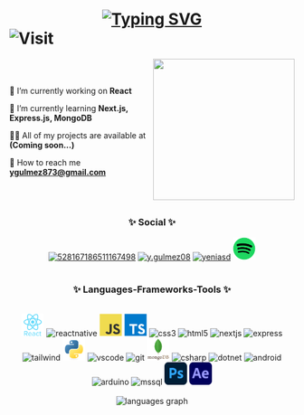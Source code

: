 <h1 align="center">
 <a href="https://github.com/CagatayAkkas">
  <img alt="Typing SVG" src="https://readme-typing-svg.demolab.com?font=Fira+Code&color=FFFFFF&size=28&duration=3000&pause=500&center=true&vCenter=true&width=435&lines=✨+Yiğit Gülmez+✨;💻+Software+Developer+💻"/>
 </a>

 <br/>
 
 <div align="left"><img alt="Visit" src="https://komarev.com/ghpvc/?username=yeniasd&color=blueviolet&abbreviated=true"/></div>
 
</h1>

<img src="https://media3.giphy.com/media/v1.Y2lkPTc5MGI3NjExNnRqMWc2NnIzcGl1anQwamIydDdoN2FkZmh0NnE0cjFyaWIzd2lvbCZlcD12MV9pbnRlcm5hbF9naWZfYnlfaWQmY3Q9Zw/j5mwjor5i5PGigmPH2/giphy.webp" height="250" width="250" align="right"/>

<br/>
<br/>

 🔭 I’m currently working on **React**

 🔎 I’m currently learning **Next.js, Express.js, MongoDB**

 👨‍💻 All of my projects are available at **(Coming soon...)**<!--[yeniasd.vercel.app](yeniasd.vercel.app)-->

 📨 How to reach me **ygulmez873@gmail.com**

<br/>

#

<div align="center">
 <h3>✨ Social ✨</h3>
 
 <a href="https://discord.gg/528167186511167498" target="blank">
   <img src="https://cdn.prod.website-files.com/6257adef93867e50d84d30e2/653714c174fc6c8bbea73caf_636e0a69f118df70ad7828d4_icon_clyde_blurple_RGB.svg" alt="528167186511167498" height="40" width="40" /></a>

 <a href="https://instagram.com/y.gulmez08" target="blank">
   <img src="https://raw.githubusercontent.com/rahuldkjain/github-profile-readme-generator/master/src/images/icons/Social/instagram.svg" alt="y.gulmez08" height="40" width="40" /></a>

 <a href="https://linkedin.com/in/yeniasd" target="blank">
   <img src="https://raw.githubusercontent.com/rahuldkjain/github-profile-readme-generator/master/src/images/icons/Social/linked-in-alt.svg" alt="yeniasd" height="40" width="40" /></a>
  
 <a href="https://open.spotify.com/user/9uato4x6999lqe6qjh83r40hx" target="blank">
  <img src="https://raw.githubusercontent.com/github/explore/54e45fb3fb5605cdf683fbe5433d51ee4d05ccc0/topics/spotify/spotify.png" alt="yeniasd" height="40" width="40" /></a>
</div>

#

<h3 align="center">✨ Languages-Frameworks-Tools ✨</h3>

<br/>

<div align="center">
 <img alt="react" width="40" height="40" src="https://raw.githubusercontent.com/devicons/devicon/master/icons/react/react-original-wordmark.svg"/>
 <img alt="reactnative" width="40" height="40" src="https://reactnative.dev/img/header_logo.svg"/>
 <img alt="javascript" width="40" height="40" src="https://raw.githubusercontent.com/devicons/devicon/master/icons/javascript/javascript-original.svg"/>
 <img alt="typescript" width="40" height="40" src="https://raw.githubusercontent.com/devicons/devicon/master/icons/typescript/typescript-original.svg"/>
 <img alt="css3" width="40" height="40" src="https://user-images.githubusercontent.com/25181517/183898674-75a4a1b1-f960-4ea9-abcb-637170a00a75.png"/>
 <img alt="html5" width="40" height="40" src="https://user-images.githubusercontent.com/25181517/192158954-f88b5814-d510-4564-b285-dff7d6400dad.png"/>
 <img alt="nextjs" width="40" height="40" src="https://github.com/marwin1991/profile-technology-icons/assets/136815194/5f8c622c-c217-4649-b0a9-7e0ee24bd704"/>
 <img alt="express" width="40" height="40" src="https://user-images.githubusercontent.com/25181517/183859966-a3462d8d-1bc7-4880-b353-e2cbed900ed6.png"/>
 <img alt="tailwind" width="40" height="40" src="https://www.vectorlogo.zone/logos/tailwindcss/tailwindcss-icon.svg"/>
 <img alt="python" width="40" height="40" src="https://raw.githubusercontent.com/devicons/devicon/master/icons/python/python-original.svg"/>
 <img alt="vscode" width="40" height="40" src="https://user-images.githubusercontent.com/25181517/192108891-d86b6220-e232-423a-bf5f-90903e6887c3.png"/>
 <img alt="git" width="40" height="40" src="https://www.vectorlogo.zone/logos/git-scm/git-scm-icon.svg"/>
 <img alt="mongodb" width="40" height="40" src="https://raw.githubusercontent.com/devicons/devicon/master/icons/mongodb/mongodb-original-wordmark.svg"/>
 <img alt="csharp" width="40" height="40" src="https://user-images.githubusercontent.com/25181517/121405384-444d7300-c95d-11eb-959f-913020d3bf90.png"/>
 <img alt="dotnet" width="40" height="40" src="https://user-images.githubusercontent.com/25181517/121405754-b4f48f80-c95d-11eb-8893-fc325bde617f.png"/>
 <img alt="android" width="40" height="40" src="https://user-images.githubusercontent.com/25181517/117269608-b7dcfb80-ae58-11eb-8e66-6cc8753553f0.png"/>
 <img alt="arduino" width="40" height="40" src="https://cdn.worldvectorlogo.com/logos/arduino-1.svg"/>
 <img alt="mssql" width="40" height="40" src="https://github.com/marwin1991/profile-technology-icons/assets/19180175/3b371807-db7c-45b4-8720-c0cfc901680a"/>
 <img alt="photoshop" width="40" height="40" src="https://github.com/computergnome99/adobe-icons/blob/main/png/Icon/Photoshop.png"/>
 <img alt="aftereffect" width="40" height="40" src="https://github.com/computergnome99/adobe-icons/blob/main/png/Icon/After%20Effects.png"/>
</div>

<br/>

<div align="center"><img alt="languages graph" height="150" src="https://github-readme-stats.vercel.app/api/top-langs/?username=yeniasd&theme=aura&show_icons=true&hide_border=true&layout=compact"/></div>
